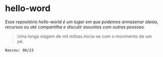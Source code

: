 # hello-word
_Esse repositório hello-world é um lugar em que podemos armazenar ideias, recursos ou até compartilha e discutir assuntos com outras pessoas._

>Uma longa viagem
> de mil milhas
> inicia-se com o
> movimento de um pé.

```sh
Nasceu: 06/23
```
